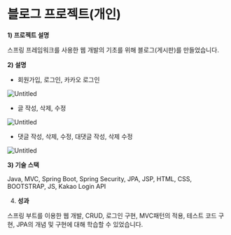 # 블로그 프로젝트(개인)

**1)  프로젝트 설명**

스프링 프레임워크를 사용한 웹 개발의 기초를 위해 블로그(게시판)를 만들었습니다.

**2) 설명**

- 회원가입, 로그인, 카카오 로그인

![Untitled](%E1%84%87%E1%85%B3%E1%86%AF%E1%84%85%E1%85%A9%E1%84%80%E1%85%B3%20%E1%84%91%E1%85%B3%E1%84%85%E1%85%A9%E1%84%8C%E1%85%A6%E1%86%A8%E1%84%90%E1%85%B3(%E1%84%80%E1%85%A2%E1%84%8B%E1%85%B5%E1%86%AB)%206cb12a36efec40fa8c3099702cdbdea5/Untitled.png)

- 글 작성, 삭제, 수정

![Untitled](%E1%84%87%E1%85%B3%E1%86%AF%E1%84%85%E1%85%A9%E1%84%80%E1%85%B3%20%E1%84%91%E1%85%B3%E1%84%85%E1%85%A9%E1%84%8C%E1%85%A6%E1%86%A8%E1%84%90%E1%85%B3(%E1%84%80%E1%85%A2%E1%84%8B%E1%85%B5%E1%86%AB)%206cb12a36efec40fa8c3099702cdbdea5/Untitled%201.png)

- 댓글 작성, 삭제, 수정, 대댓글 작성, 삭제 수정

![Untitled](%E1%84%87%E1%85%B3%E1%86%AF%E1%84%85%E1%85%A9%E1%84%80%E1%85%B3%20%E1%84%91%E1%85%B3%E1%84%85%E1%85%A9%E1%84%8C%E1%85%A6%E1%86%A8%E1%84%90%E1%85%B3(%E1%84%80%E1%85%A2%E1%84%8B%E1%85%B5%E1%86%AB)%206cb12a36efec40fa8c3099702cdbdea5/Untitled%202.png)

**3) 기술 스택**

Java, MVC, Spring Boot, Spring Security, JPA, JSP, HTML, CSS, BOOTSTRAP, JS, Kakao Login API

4) **성과**

스프링 부트를 이용한 웹 개발, CRUD, 로그인 구현, MVC패턴의 적용, 테스트 코드 구현, JPA의 개념 및 구현에 대해 학습할 수 있었습니다.
